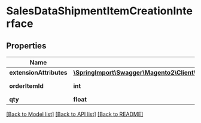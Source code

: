 # SalesDataShipmentItemCreationInterface

## Properties
Name | Type | Description | Notes
------------ | ------------- | ------------- | -------------
**extensionAttributes** | [**\SpringImport\Swagger\Magento2\Client\Model\SalesDataShipmentItemCreationExtensionInterface**](SalesDataShipmentItemCreationExtensionInterface.md) |  | [optional] 
**orderItemId** | **int** | Order item ID. | 
**qty** | **float** | Quantity. | 

[[Back to Model list]](../README.md#documentation-for-models) [[Back to API list]](../README.md#documentation-for-api-endpoints) [[Back to README]](../README.md)


